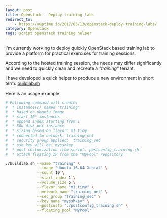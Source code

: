 ```yaml
---
layout: post
title: Openstack - Deploy training labs
redirect_to:
    - https://vuptime.io/2017/03/13/openstack-deploy-training-labs/
category: Openstack
tags: script openstack training helper
---
```


I'm currently working to deploy quickly OpenStack based training lab to provide a platform for practical exercises for training sessions.

According to the hosted training session, the needs may differ significantly and we need to quickly clean and recreate a *"training"* tenant.

I have developed a quick helper to produce a new environment in short term: [buildlab.sh ](https://gist.github.com/lrivallain/619c35cfb91048a635ddefc60788b3cc)

Here is an usage example:

```bash
# Following command will create:
#  * instance(s) named "training"
#  * based on ubuntu image
#  * start 10* instances
#  * append index starting from 1
#  * 5Gb disk per instance
#  * sizing based on flavor: m1.tiny
#  * connected to network: training_net
#  * security group applied:  training_sec
#  * ssh key will be: mysshkey
#  * post costumization from script: postconfig_training.sh
#  * attach floating IP from the "MyPool" repository

./buildlab.sh --name "training" \
              --image "Ubuntu 16.04 Xenial" \
              --count 10 \
              --start_index 1 \
              --volume_size 5 \
              --flavor_name "m1.tiny" \
              --network_name "training_net" \
              --sec_group "training_sec" \
              --key_name "mysshkey" \
              --postcusto "./postconfig_training.sh" \
              --floating_pool "MyPool"
```
